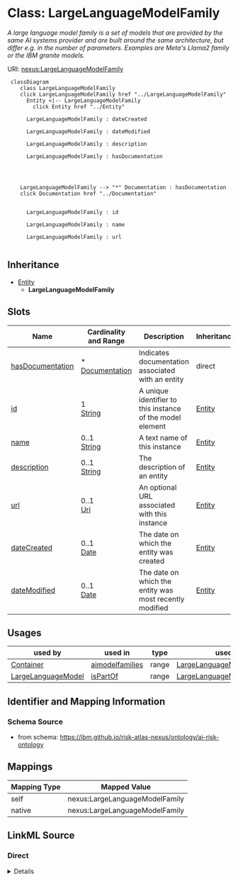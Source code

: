 

# Class: LargeLanguageModelFamily


_A large language model family is a set of models that are provided by the same AI systems provider and are built around the same architecture, but differ e.g. in the number of parameters. Examples are Meta's Llama2 family or the IBM granite models._





URI: [nexus:LargeLanguageModelFamily](https://ibm.github.io/risk-atlas-nexus/ontology/LargeLanguageModelFamily)






```mermaid
 classDiagram
    class LargeLanguageModelFamily
    click LargeLanguageModelFamily href "../LargeLanguageModelFamily"
      Entity <|-- LargeLanguageModelFamily
        click Entity href "../Entity"

      LargeLanguageModelFamily : dateCreated

      LargeLanguageModelFamily : dateModified

      LargeLanguageModelFamily : description

      LargeLanguageModelFamily : hasDocumentation




    LargeLanguageModelFamily --> "*" Documentation : hasDocumentation
    click Documentation href "../Documentation"


      LargeLanguageModelFamily : id

      LargeLanguageModelFamily : name

      LargeLanguageModelFamily : url


```





## Inheritance
* [Entity](Entity.md)
    * **LargeLanguageModelFamily**



## Slots

| Name | Cardinality and Range | Description | Inheritance |
| ---  | --- | --- | --- |
| [hasDocumentation](hasDocumentation.md) | * <br/> [Documentation](Documentation.md) | Indicates documentation associated with an entity | direct |
| [id](id.md) | 1 <br/> [String](String.md) | A unique identifier to this instance of the model element | [Entity](Entity.md) |
| [name](name.md) | 0..1 <br/> [String](String.md) | A text name of this instance | [Entity](Entity.md) |
| [description](description.md) | 0..1 <br/> [String](String.md) | The description of an entity | [Entity](Entity.md) |
| [url](url.md) | 0..1 <br/> [Uri](Uri.md) | An optional URL associated with this instance | [Entity](Entity.md) |
| [dateCreated](dateCreated.md) | 0..1 <br/> [Date](Date.md) | The date on which the entity was created | [Entity](Entity.md) |
| [dateModified](dateModified.md) | 0..1 <br/> [Date](Date.md) | The date on which the entity was most recently modified | [Entity](Entity.md) |





## Usages

| used by | used in | type | used |
| ---  | --- | --- | --- |
| [Container](Container.md) | [aimodelfamilies](aimodelfamilies.md) | range | [LargeLanguageModelFamily](LargeLanguageModelFamily.md) |
| [LargeLanguageModel](LargeLanguageModel.md) | [isPartOf](isPartOf.md) | range | [LargeLanguageModelFamily](LargeLanguageModelFamily.md) |






## Identifier and Mapping Information







### Schema Source


* from schema: https://ibm.github.io/risk-atlas-nexus/ontology/ai-risk-ontology




## Mappings

| Mapping Type | Mapped Value |
| ---  | ---  |
| self | nexus:LargeLanguageModelFamily |
| native | nexus:LargeLanguageModelFamily |







## LinkML Source

<!-- TODO: investigate https://stackoverflow.com/questions/37606292/how-to-create-tabbed-code-blocks-in-mkdocs-or-sphinx -->

### Direct

<details>
```yaml
name: LargeLanguageModelFamily
description: A large language model family is a set of models that are provided by
  the same AI systems provider and are built around the same architecture, but differ
  e.g. in the number of parameters. Examples are Meta's Llama2 family or the IBM granite
  models.
from_schema: https://ibm.github.io/risk-atlas-nexus/ontology/ai-risk-ontology
is_a: Entity
slots:
- hasDocumentation

```
</details>

### Induced

<details>
```yaml
name: LargeLanguageModelFamily
description: A large language model family is a set of models that are provided by
  the same AI systems provider and are built around the same architecture, but differ
  e.g. in the number of parameters. Examples are Meta's Llama2 family or the IBM granite
  models.
from_schema: https://ibm.github.io/risk-atlas-nexus/ontology/ai-risk-ontology
is_a: Entity
attributes:
  hasDocumentation:
    name: hasDocumentation
    description: Indicates documentation associated with an entity.
    from_schema: https://ibm.github.io/risk-atlas-nexus/ontology/ai-risk-ontology
    rank: 1000
    slot_uri: airo:hasDocumentation
    alias: hasDocumentation
    owner: LargeLanguageModelFamily
    domain_of:
    - Dataset
    - RiskTaxonomy
    - Action
    - AiEval
    - BenchmarkMetadataCard
    - BaseAi
    - LargeLanguageModelFamily
    range: Documentation
    multivalued: true
    inlined: false
  id:
    name: id
    description: A unique identifier to this instance of the model element. Example
      identifiers include UUID, URI, URN, etc.
    from_schema: https://ibm.github.io/risk-atlas-nexus/ontology/ai-risk-ontology
    rank: 1000
    slot_uri: schema:identifier
    identifier: true
    alias: id
    owner: LargeLanguageModelFamily
    domain_of:
    - Entity
    range: string
    required: true
  name:
    name: name
    description: A text name of this instance.
    from_schema: https://ibm.github.io/risk-atlas-nexus/ontology/ai-risk-ontology
    rank: 1000
    slot_uri: schema:name
    alias: name
    owner: LargeLanguageModelFamily
    domain_of:
    - Entity
    - BenchmarkMetadataCard
    range: string
  description:
    name: description
    description: The description of an entity
    from_schema: https://ibm.github.io/risk-atlas-nexus/ontology/ai-risk-ontology
    rank: 1000
    slot_uri: schema:description
    alias: description
    owner: LargeLanguageModelFamily
    domain_of:
    - Entity
    range: string
  url:
    name: url
    description: An optional URL associated with this instance.
    from_schema: https://ibm.github.io/risk-atlas-nexus/ontology/ai-risk-ontology
    rank: 1000
    slot_uri: schema:url
    alias: url
    owner: LargeLanguageModelFamily
    domain_of:
    - Entity
    range: uri
  dateCreated:
    name: dateCreated
    description: The date on which the entity was created.
    from_schema: https://ibm.github.io/risk-atlas-nexus/ontology/ai-risk-ontology
    rank: 1000
    slot_uri: schema:dateCreated
    alias: dateCreated
    owner: LargeLanguageModelFamily
    domain_of:
    - Entity
    range: date
    required: false
  dateModified:
    name: dateModified
    description: The date on which the entity was most recently modified.
    from_schema: https://ibm.github.io/risk-atlas-nexus/ontology/ai-risk-ontology
    rank: 1000
    slot_uri: schema:dateModified
    alias: dateModified
    owner: LargeLanguageModelFamily
    domain_of:
    - Entity
    range: date
    required: false

```
</details>
